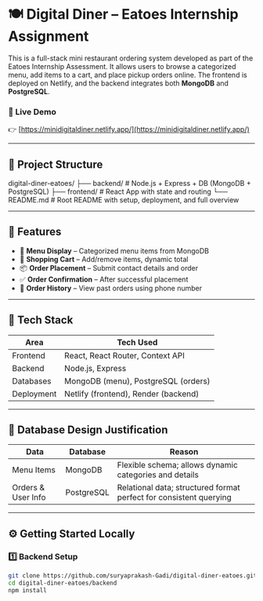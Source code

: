 # 🍽️ Digital Diner – Eatoes Internship Assignment

This is a full-stack mini restaurant ordering system developed as part of the Eatoes Internship Assessment. It allows users to browse a categorized menu, add items to a cart, and place pickup orders online. The frontend is deployed on Netlify, and the backend integrates both **MongoDB** and **PostgreSQL**.

### 🔗 Live Demo
👉 [https://minidigitaldiner.netlify.app/](https://minidigitaldiner.netlify.app/)

---

## 📁 Project Structure

digital-diner-eatoes/
├── backend/      # Node.js + Express + DB (MongoDB + PostgreSQL)
├── frontend/     # React App with state and routing
└── README.md     # Root README with setup, deployment, and full overview



---

## 🧾 Features

- 🍔 **Menu Display** – Categorized menu items from MongoDB
- 🛒 **Shopping Cart** – Add/remove items, dynamic total
- 📦 **Order Placement** – Submit contact details and order
- ✅ **Order Confirmation** – After successful placement
- 📜 **Order History** – View past orders using phone number

---
## 🧠 Tech Stack

| Area        | Tech Used                            |
|-------------|--------------------------------------|
| Frontend    | React, React Router, Context API     |
| Backend     | Node.js, Express                     |
| Databases   | MongoDB (menu), PostgreSQL (orders)  |
| Deployment  | Netlify (frontend), Render (backend) |

---

## 🧩 Database Design Justification

| Data               | Database    | Reason                                                                 |
|--------------------|-------------|------------------------------------------------------------------------|
| Menu Items         | MongoDB     | Flexible schema; allows dynamic categories and details                |
| Orders & User Info | PostgreSQL  | Relational data; structured format perfect for consistent querying    |

---

## ⚙️ Getting Started Locally

### 1️⃣ Backend Setup

```bash
git clone https://github.com/suryaprakash-Gadi/digital-diner-eatoes.git
cd digital-diner-eatoes/backend
npm install
